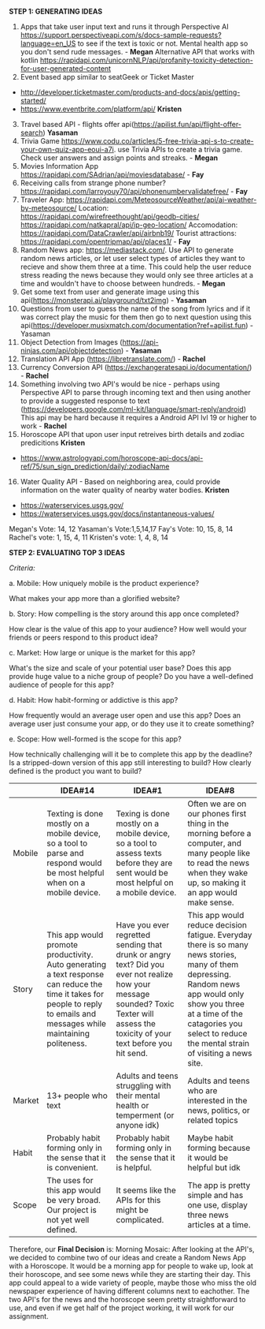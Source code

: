 **STEP 1: GENERATING IDEAS**
1. Apps that take user input text and runs it through Perspective AI https://support.perspectiveapi.com/s/docs-sample-requests?language=en_US to see if the text is toxic or not. Mental health app so you don't send rude messages. - **Megan** Alternative API that works with kotlin https://rapidapi.com/unicornNLP/api/profanity-toxicity-detection-for-user-generated-content
2. Event based app similar to seatGeek or Ticket Master
- http://developer.ticketmaster.com/products-and-docs/apis/getting-started/
- https://www.eventbrite.com/platform/api/ **Kristen**
3. Travel based API - flights offer api(https://apilist.fun/api/flight-offer-search) **Yasaman**
4. Trivia Game https://www.codu.co/articles/5-free-trivia-api-s-to-create-your-own-quiz-app-eoui-a7i. use Trivia APIs to create a trivia game. Check user answers and assign points and streaks. - **Megan**
5. Movies Information App https://rapidapi.com/SAdrian/api/moviesdatabase/ - **Fay**
6. Receiving calls from strange phone number? https://rapidapi.com/larroyouy70/api/phonenumbervalidatefree/ - **Fay**
7. Traveler App: https://rapidapi.com/MeteosourceWeather/api/ai-weather-by-meteosource/
Location: https://rapidapi.com/wirefreethought/api/geodb-cities/
https://rapidapi.com/natkapral/api/ip-geo-location/
Accomodation:
https://rapidapi.com/DataCrawler/api/airbnb19/
Tourist attractions:
https://rapidapi.com/opentripmap/api/places1/ - **Fay**
8. Random News app: https://mediastack.com/. Use API to generate random news articles, or let user select types of articles they want to recieve and show them three at a time. This could help the user reduce stress reading the news because they would only see three articles at a time and wouldn't have to choose between hundreds. - **Megan**
9. Get some text from user and generate image using this api(https://monsterapi.ai/playground/txt2img) - **Yasaman**
10. Questions from user to guess the name of the song from lyrics and if it was correct play the music for them then go to next question using this api(https://developer.musixmatch.com/documentation?ref=apilist.fun) - Yasaman
11. Object Detection from Images (https://api-ninjas.com/api/objectdetection) - **Yasaman**
12. Translation API App (https://libretranslate.com/) - **Rachel**
13. Currency Conversion API (https://exchangeratesapi.io/documentation/) - **Rachel**
14. Something involving two API's would be nice - perhaps using Perspective API to parse through incoming text and then using another to provide a suggested response to text (https://developers.google.com/ml-kit/language/smart-reply/android) This api may be hard because it requires a Android API lvl 19 or higher to work - **Rachel**
15. Horoscope API that upon user input retreives birth details and zodiac predicitions **Kristen**
- https://www.astrologyapi.com/horoscope-api-docs/api-ref/75/sun_sign_prediction/daily/:zodiacName
16. Water Quality API - Based on neighboring area, could provide information on the water quality of nearby water bodies. **Kristen**
- https://waterservices.usgs.gov/
- https://waterservices.usgs.gov/docs/instantaneous-values/



Megan's Vote: 14, 12
Yasaman's Vote:1,5,14,17
Fay's Vote: 10, 15, 8, 14
Rachel's vote: 1, 15, 4, 11
Kristen's vote: 1, 4, 8, 14

**STEP 2: EVALUATING TOP 3 IDEAS**

*Criteria:*

a. Mobile: How uniquely mobile is the product experience?

What makes your app more than a glorified website?

b. Story: How compelling is the story around this app once completed?

How clear is the value of this app to your audience?
How well would your friends or peers respond to this product idea?

c. Market: How large or unique is the market for this app?

What's the size and scale of your potential user base?
Does this app provide huge value to a niche group of people?
Do you have a well-defined audience of people for this app?

d. Habit: How habit-forming or addictive is this app?

How frequently would an average user open and use this app?
Does an average user just consume your app, or do they use it to create something?

e. Scope: How well-formed is the scope for this app?

How technically challenging will it be to complete this app by the deadline?
Is a stripped-down version of this app still interesting to build?
How clearly defined is the product you want to build?





|  |  IDEA#14   | IDEA#1 | IDEA#8 |
| -------- | --- | -------- | -------- |
| Mobile   |  Texting is done mostly on a mobile device, so a tool to parse and respond would be most helpful when on a mobile device.   | Texing is done mostly on a mobile device, so a tool to assess texts before they are sent would be most helpful on a mobile device.         | Often we are on our phones first thing in the morning before a computer, and many people like to read the news when they wake up, so making it an app would make sense.         |
| Story    | This app would promote productivity. Auto generating a text response can reduce the time it takes for people to reply to emails and messages while maintaining politeness.     | Have you ever regretted sending that drunk or angry text? Did you ever not realize how your message sounded? Toxic Texter will assess the toxicity of your text before you hit send.         |This app would reduce decision fatigue. Everyday there is so many news stories, many of them depressing. Random news app would only show you three at a time of the catagories you select to reduce the mental strain of visiting a news site.          |
| Market     | 13+ people who text    | Adults and teens struggling with their mental health or temperment (or anyone idk)        |  Adults and teens who are interested in the news, politics, or related topics        |
| Habit         | Probably habit forming only in the sense that it is convenient.    | Probably habit forming only in the sense that it is helpful.          | Maybe habit forming because it would be helpful but idk         |
| Scope     |The uses for this app would be very broad. Our project is not yet well defined.     | It seems like the APIs for this might be complicated.    |    The app is pretty simple and has one use, display three news articles at a time.      |


Therefore, our **Final Decision** is: 
Morning Mosaic: After looking at the API's, we decided to combine two of our ideas and create a Random News App with a Horoscope. It would be a morning app for people to wake up, look at their horoscope, and see some news while they are starting their day. This app could appeal to a wide variety of people, maybe those who miss the old newspaper experience of having different columns next to eachother. The two API's for the news and the horoscope seem pretty straightforward to use, and even if we get half of the project working, it will work for our assignment. 

